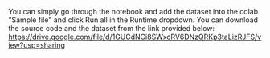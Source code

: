 You can simply go through the notebook and add the dataset into the colab "Sample file" and click Run all in the Runtime dropdown.
You can download the source code and the dataset from the link provided below:
https://drive.google.com/file/d/1GUCdNCi8SWxcRV6DNzQRKp3taLizRJFS/view?usp=sharing

